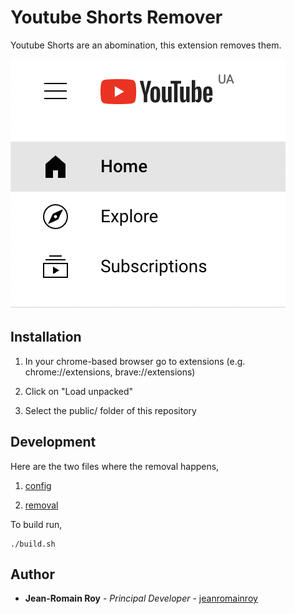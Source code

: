 # Youtube Shorts Remover

Youtube Shorts are an abomination, this extension removes them. 

![preview](./public/assets/preview.png)


## Installation

1. In your chrome-based browser go to extensions (e.g. chrome://extensions, brave://extensions)

2. Click on "Load unpacked"

3. Select the public/ folder of this repository


## Development

Here are the two files where the removal happens, 

1. [config](./src/config.js)

2. [removal](./src/remover.js)


To build run, 

    ./build.sh


## Author

* **Jean-Romain Roy** - *Principal Developer* - [jeanromainroy](https://github.com/jeanromainroy)
